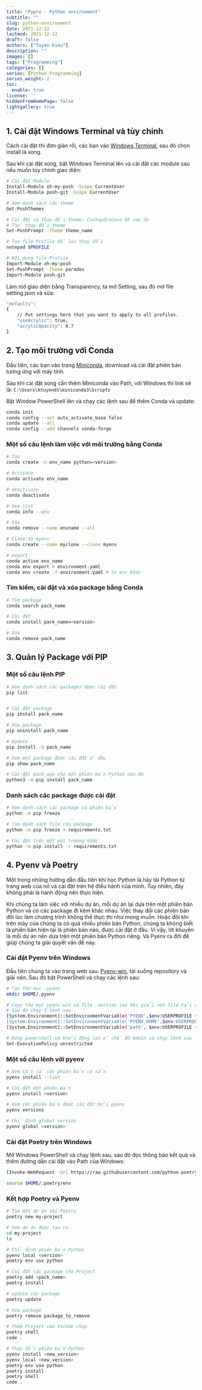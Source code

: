 ```yaml
---
title: "Pypro - Python environment"
subtitle: ""
slug: python-environment
date: 2021-12-22
lastmod: 2021-12-22
draft: false
authors: ["Tuyen Kieu"]
description: ""
images: []
tags: ["Programming"]
categories: []
series: [Python Programming]
series_weight: 2
toc:
  enable: true
license: ''  
hiddenFromHomePage: false
lightgallery: true
---
```


<!--more-->
## 1. Cài đặt Windows Terminal và tùy chỉnh

Cách cài đặt thì đơn giản rồi, các bạn vào [Windows Terminal](https://www.microsoft.com/en-us/p/windows-terminal/9n0dx20hk701), sau đó chọn install là xong.

Sau khi cài đặt xong, bật Windows Terminal lên và cài đặt các module sau nếu muốn tùy chỉnh giao diện:

```bash
# Cài đặt Module
Install-Module oh-my-posh -Scope CurrentUser
Install-Module posh-git -Scope CurrentUser

# Xem danh sách các theme
Get-PoshThemes

# Cài đặt và thay đổi theme: CaskaydiaCove NF sau đó
# Thử thay đổi theme
Set-PoshPrompt -Theme theme_name

# Tạo file Profile để lưu thay đổi
notepad $PROFILE

# Nội dung file Profile
Import-Module oh-my-posh
Set-PoshPrompt -Theme paradox
Import-Module posh-git
```

Làm mờ giao diện bằng Transparency, ta mở Setting, sau đó mở file setting.json và sửa:

```bash
"defaults":
{
    // Put settings here that you want to apply to all profiles.
    "useAcrylic": true,
    "acrylicOpacity": 0.7
}
```

## 2. Tạo môi trường với Conda

Đầu tiên, các bạn vào trang [Miniconda](https://docs.conda.io/en/latest/miniconda.html), download và cài đặt phiên bản tương ứng với máy tính.

Sau khi cài đặt xong cần thêm Miniconda vào Path, với Windows thì link sẽ là: `C:\Users\ktuyends\miniconda3\Scripts`

Bật Window PowerShell lên và chạy các lệnh sau để thêm Conda và update:

```bash
conda init
conda config --set auto_activate_base false
conda update --all
conda config --add channels conda-forge
```

### Một số câu lệnh làm việc với môi trường bằng Conda

```bash
# Tạo
conda create -n env_name python=<version>

# Activate
conda activate env_name

# deactivate
conda deactivate

# Xem list
conda info --env

# Xóa
conda remove --name envname --all

# Clone từ myenv
conda create --name myclone --clone myenv

# export
conda active env_name
conda env export > environment.yaml
conda env create -f environment.yaml # từ env khác
```

### Tìm kiếm, cài đặt và xóa package bằng Conda

```bash
# Tìm package
conda search pack_name

# Cài đặt
conda install pack_name=<version>

# Xóa
conda remove pack_name
```

## 3. Quản lý Package với PIP

### Một số câu lệnh PIP

```bash
# Xem danh sách các packages được cài đặt
pip list


# Cài đặt package
pip install pack_name

# Xóa package 
pip uninstall pack_name

# Update 
pip install -U pack_name

# Xem một package được cài đặt ở đâu
pip show pack_name

# Cài đặt pack_age cho một phiên bản Python nào đó
python3 -m pip install pack_name
```

### Danh sách các package được cài đặt

```bash
# Xem danh sách các package và phiên bản
python -m pip freeze

# Tạo danh sách file các package
python -m pip freeze > requirements.txt

# Cài đặt trên một môi trường khác
python -m pip install -r requirements.txt
```

## 4. Pyenv và Poetry

Một trong những hướng dẫn đầu tiên khi học Python là hãy tải Python từ trang web của nó và cài đặt trên hệ điều hành của mình. Tuy nhiên, đây không phải là hành động nên thực hiện. 

Khi chúng ta làm việc với nhiều dự án, mỗi dự án lại dựa trên một phiên bản Python và có các package đi kèm khác nhau. Việc thay đổi các phiên bản đôi lúc làm chương trình không thể thực thi như mong muốn. Hoặc đôi khi trên máy của chúng ta có quá nhiều phiên bản Python, chúng ta không biết là phiên bản hiện tại là phiên bản nào, được cài đặt ở đâu. Vì vậy, lời khuyên là mỗi dự án nên dựa trên một phiên bản Python riêng. Và Pyenv ra đời để giúp chúng ta giải quyết vấn đề này.

### Cài đặt Pyenv trên Windows

Đầu tiên chúng ta vào trang web sau: [Pyenv-win](https://github.com/pyenv-win/pyenv-win), tải xuống repository và giải nén. Sau đó bật PowerShell và chạy các lệnh sau:

```bash
# Tạo thư mục .pyenv
mkdir $HOME/.pyenv

# Copy thư mục pyenv-win và file .version sau khi giải nén file tải về vào .pyenv
# Sau đó chạy 3 lệnh sau
[System.Environment]::SetEnvironmentVariable('PYENV',$env:USERPROFILE + "\.pyenv\pyenv-win\","User")
[System.Environment]::SetEnvironmentVariable('PYENV_HOME',$env:USERPROFILE + "\.pyenv\pyenv-win\","User")
[System.Environment]::SetEnvironmentVariable('path', $env:USERPROFILE + "\.pyenv\pyenv-win\bin;" + $env:USERPROFILE + "\.pyenv\pyenv-win\shims;" + [System.Environment]::GetEnvironmentVariable('path', "User"),"User")

# Đóng powershell và khởi động lại ở chế độ Admin và chạy lệnh sau
Set-ExecutionPolicy unrestricted
```

### Một số câu lệnh với pyenv

```bash
# Xem tất cả các phiên bản có sẵn
pyenv install --list

# Cài đặt một phiên bản
pyenv install <version>

# Xem các phiên bản được cài đặt bởi pyenv
pyenv versions

# Chỉ định global version
pyenv global <version>
```

### Cài đặt Poetry trên Windows

Mở Windows PowerShell và chạy lệnh sau, sau đó đọc thông báo kết quả và thêm đường dẫn cài đặt vào Path của Windows:

```bash
(Invoke-WebRequest -Uri https://raw.githubusercontent.com/python-poetry/poetry/master/get-poetry.py -UseBasicParsing).Content | python -

source $HOME/.poetry/env
```

### Kết hợp Poetry và Pyenv

```bash
# Tạo một dự án với Poetry
poetry new my-project

# Xem dự án được tạo ra
cd my-project
ls

# Chỉ định phiên bản Python
pyenv local <version>
poetry env use python

# Cài đặt các package cho Project
poetry add <pack_name>
poetry install
```

```bash
# update các package
poetry update

# Xóa package
poetry remove package_to_remove

# Thêm Project vào Vscode chạy
poetry shell
code .

# Thay đổi phiên bản Python
pyenv install <new_version>
pyenv local <new_version>
poetry env use python
poetry install
poetry shell
code .
```
